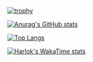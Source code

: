 [![trophy](https://github-profile-trophy.vercel.app/?username=B1ssultanov&theme=onedark)](https://github.com/ryo-ma/github-profile-trophy)

[![Anurag's GitHub stats](https://github-readme-stats.vercel.app/api?username=B1ssultanov&theme=dark&show_icons=true)](https://github.com/anuraghazra/github-readme-stats)

[![Top Langs](https://github-readme-stats.vercel.app/api/top-langs/?username=B1ssultanov&theme=dark&show_icons=true)](https://github.com/anuraghazra/github-readme-stats)

[![Harlok's WakaTime stats](https://github-readme-stats.vercel.app/api/wakatime?username=B1ssultanov&theme=dark&show_icons=true)](https://github.com/anuraghazra/github-readme-stats)

